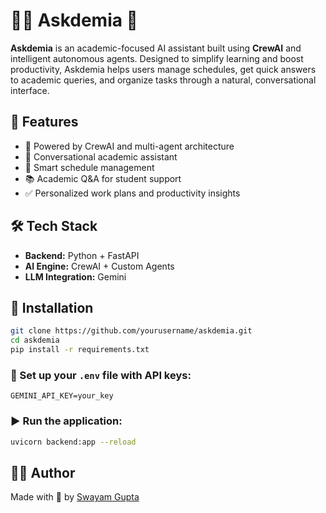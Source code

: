 # 🧑‍🎓 Askdemia 🤖

**Askdemia** is an academic-focused AI assistant built using **CrewAI** and intelligent autonomous agents. Designed to simplify learning and boost productivity, Askdemia helps users manage schedules, get quick answers to academic queries, and organize tasks through a natural, conversational interface.

## 🚀 Features

- 🤖 Powered by CrewAI and multi-agent architecture  
- 💬 Conversational academic assistant  
- 📅 Smart schedule management  
- 📚 Academic Q&A for student support  
- ✅ Personalized work plans and productivity insights  

## 🛠️ Tech Stack

- **Backend:** Python + FastAPI  
- **AI Engine:** CrewAI + Custom Agents  
- **LLM Integration:** Gemini  

## 🔧 Installation

```bash
git clone https://github.com/yourusername/askdemia.git
cd askdemia
pip install -r requirements.txt
```

### 📁 Set up your `.env` file with API keys:

```env
GEMINI_API_KEY=your_key
```

### ▶️ Run the application:

```bash
uvicorn backend:app --reload
```

## 🙋‍♂️ Author

Made with 💙 by [Swayam Gupta](https://github.com/Swayam-Gupta)
 
